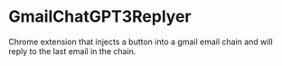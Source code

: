 # GmailChatGPT3Replyer

Chrome extension that injects a button into a gmail email chain and will reply to the last email in the chain.

